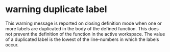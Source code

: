 




<h1 class="heading"><span class="name">warning duplicate label</span></h1>

This warning message is reported on closing definition mode when one or more labels are duplicated in the body of the defined function.  This does not prevent the definition of the function in the active workspace.  The value of a duplicated label is the lowest of the line-numbers in which the labels occur.



